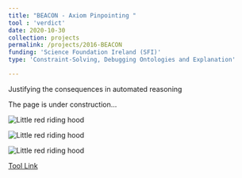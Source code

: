 ```yaml
---
title: "BEACON - Axiom Pinpointing "
tool : 'verdict'
date: 2020-10-30
collection: projects
permalink: /projects/2016-BEACON
funding: 'Science Foundation Ireland (SFI)'
type: 'Constraint-Solving, Debugging Ontologies and Explanation'

---
```


Justifying the consequences in automated reasoning​

The page is under construction...

![Little red riding hood](http://farif.github.io/files/projects/beacon-method.png)

![Little red riding hood](http://farif.github.io/files/projects/beacon-example.png)

![Little red riding hood](http://farif.github.io/files/projects/beacon-tool.png)

[Tool Link](https://github.com/ge-high-assurance/VERDICT/)